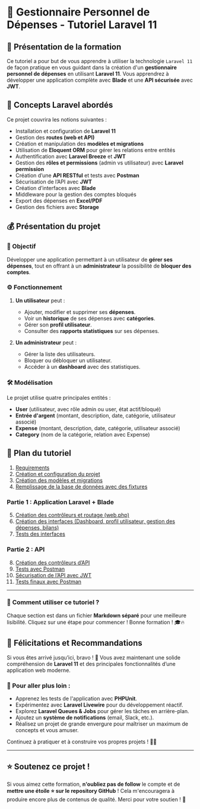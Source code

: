 # 📌 Gestionnaire Personnel de Dépenses - Tutoriel Laravel 11

## 🎯 Présentation de la formation
Ce tutoriel a pour but de vous apprendre à utiliser la technologie `Laravel 11` de façon pratique en vous guidant dans la création d'un **gestionnaire personnel de dépenses** en utilisant **Laravel 11**. Vous apprendrez à développer une application complète avec **Blade** et une **API sécurisée** avec **JWT**.

## 📜 Concepts Laravel abordés
Ce projet couvrira les notions suivantes :
- Installation et configuration de **Laravel 11**
- Gestion des **routes (web et API)**
- Création et manipulation des **modèles et migrations**
- Utilisation de **Eloquent ORM** pour gérer les relations entre entités
- Authentification avec **Laravel Breeze** et **JWT**
- Gestion des **rôles et permissions** (admin vs utilisateur) avec **Laravel permission**
- Création d’une **API RESTful** et tests avec **Postman**
- Sécurisation de l’API avec **JWT**
- Création d’interfaces avec **Blade**
- Middleware pour la gestion des comptes bloqués
- Export des dépenses en **Excel/PDF**
- Gestion des fichiers avec **Storage**

## 💰 Présentation du projet

### 🎯 Objectif
Développer une application permettant à un utilisateur de **gérer ses dépenses**, tout en offrant à un **administrateur** la possibilité de **bloquer des comptes**.

### ⚙️ Fonctionnement
1. **Un utilisateur** peut :
   - Ajouter, modifier et supprimer ses **dépenses**.
   - Voir un **historique** de ses dépenses avec **catégories**.
   - Gérer son **profil utilisateur**.
   - Consulter des **rapports statistiques** sur ses dépenses.
   
2. **Un administrateur** peut :
   - Gérer la liste des utilisateurs.
   - Bloquer ou débloquer un utilisateur.
   - Accéder à un **dashboard** avec des statistiques.

### 🛠️ Modélisation
Le projet utilise quatre principales entités :
- **User** (utilisateur, avec rôle admin ou user, état actif/bloqué)
- **Entrée d'argent** (montant, description, date, catégorie, utilisateur associé)
- **Expense** (montant, description, date, catégorie, utilisateur associé)
- **Category** (nom de la catégorie, relation avec Expense)

## 📌 Plan du tutoriel
1. [Requirements](01-requirements.md)
2. [Création et configuration du projet](02-creation-configuration.md)
3. [Création des modèles et migrations](03-modeles-migrations.md)
4. [Remplissage de la base de données avec des fixtures](04-fixtures.md)

### **Partie 1 : Application Laravel + Blade**
5. [Création des contrôleurs et routage (web.php)](05-controllers-web.md)
6. [Création des interfaces (Dashboard, profil utilisateur, gestion des dépenses, bilans)](06-interfaces.md)
7. [Tests des interfaces](07-tests-interfaces.md)

### **Partie 2 : API**
8. [Création des contrôleurs d’API](08-controllers-api.md)
9. [Tests avec Postman](09-tests-api.md)
10. [Sécurisation de l’API avec JWT](10-auth-jwt.md)
11. [Tests finaux avec Postman](11-tests-final.md)

---

### 🚀 **Comment utiliser ce tutoriel ?**
Chaque section est dans un fichier **Markdown séparé** pour une meilleure lisibilité. 
Cliquez sur une étape pour commencer ! Bonne formation ! 🎓🔥

## 🎉 Félicitations et Recommandations
Si vous êtes arrivé jusqu’ici, bravo ! 🎉 Vous avez maintenant une solide compréhension de **Laravel 11** et des principales fonctionnalités d’une application web moderne.

### 🚀 Pour aller plus loin :
- Apprenez les tests de l'application avec **PHPUnit**.
- Expérimentez avec **Laravel Livewire** pour du développement réactif.
- Explorez **Laravel Queues & Jobs** pour gérer les tâches en arrière-plan.
- Ajoutez un **système de notifications** (email, Slack, etc.).
- Réalisez un projet de grande envergure pour maîtriser un maximum de concepts et vous amuser.

Continuez à pratiquer et à construire vos propres projets ! 🚀🔥

---

## ⭐ Soutenez ce projet !
Si vous aimez cette formation, **n'oubliez pas de follow** le compte et de **mettre une étoile ⭐ sur le repository GitHub** ! Cela m'encouragera à produire encore plus de contenus de qualité. Merci pour votre soutien ! 🙌
